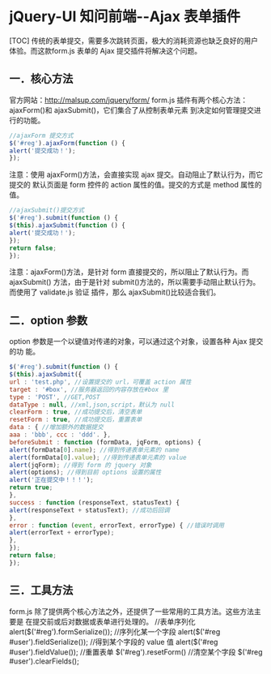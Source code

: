 # jQuery-UI 知问前端--Ajax 表单插件
[TOC]
传统的表单提交，需要多次跳转页面，极大的消耗资源也缺乏良好的用户体验。而这款form.js 表单的 Ajax 提交插件将解决这个问题。

## 一．核心方法
官方网站：http://malsup.com/jquery/form/
form.js 插件有两个核心方法：ajaxForm()和 ajaxSubmit()，它们集合了从控制表单元素
到决定如何管理提交进行的功能。
```javascript
//ajaxForm 提交方式
$('#reg').ajaxForm(function () {
alert('提交成功！');
});
```
注意：使用 ajaxForm()方法，会直接实现 ajax 提交。自动阻止了默认行为，而它提交的
默认页面是 form 控件的 action 属性的值。提交的方式是 method 属性的值。
```javascript
//ajaxSubmit()提交方式
$('#reg').submit(function () {
$(this).ajaxSubmit(function () {
alert('提交成功！');
});
return false;
});
```
注意：ajaxForm()方法，是针对 form 直接提交的，所以阻止了默认行为。而 ajaxSubmit()
方法，由于是针对 submit()方法的，所以需要手动阻止默认行为。而使用了 validate.js 验证
插件，那么 ajaxSubmit()比较适合我们。

## 二．option 参数
option 参数是一个以键值对传递的对象，可以通过这个对象，设置各种 Ajax 提交的功
能。
```javascript
$('#reg').submit(function () {
$(this).ajaxSubmit({
url : 'test.php', //设置提交的 url，可覆盖 action 属性
target : '#box', //服务器返回的内容存放在#box 里
type : 'POST', //GET,POST
dataType : null, //xml,json,script，默认为 null
clearForm : true, //成功提交后，清空表单
resetForm : true, //成功提交后，重置表单
data : { //增加额外的数据提交
aaa : 'bbb', ccc : 'ddd'. },
beforeSubmit : function (formData, jqForm, options) {
alert(formData[0].name); //得到传递表单元素的 name
alert(formData[0].value); //得到传递表单元素的 value
alert(jqForm); //得到 form 的 jquery 对象
alert(options); //得到目前 options 设置的属性
alert('正在提交中！！！');
return true;
},
success : function (responseText, statusText) {
alert(responseText + statusText); //成功后回调
},
error : function (event, errorText, errorType) { //错误时调用
alert(errorText + errorType);
},
});
return false;
});
```

## 三．工具方法
form.js 除了提供两个核心方法之外，还提供了一些常用的工具方法。这些方法主要是
在提交前或后对数据或表单进行处理的。
//表单序列化
alert($('#reg').formSerialize());
//序列化某一个字段
alert($('#reg #user').fieldSerialize());
//得到某个字段的 value 值
alert($('#reg #user').fieldValue());
//重置表单
$('#reg').resetForm()
//清空某个字段
$('#reg #user').clearFields();